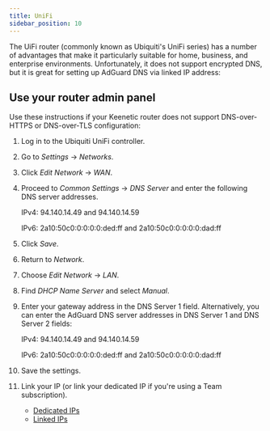 ```yaml
---
title: UniFi
sidebar_position: 10
---
```


The UiFi router (commonly known as Ubiquiti's UniFi series) has a number of advantages that make it particularly suitable for home, business, and enterprise environments. Unfortunately, it does not support encrypted DNS, but it is great for setting up AdGuard DNS via linked IP address:

## Use your router admin panel

Use these instructions if your Keenetic router does not support DNS-over-HTTPS or DNS-over-TLS configuration:

1. Log in to the Ubiquiti UniFi controller.
1. Go to *Settings* → *Networks*.
1. Click *Edit Network* → *WAN*.
1. Proceed to *Common Settings* → *DNS Server* and enter the following DNS server addresses.

    IPv4: 94.140.14.49 and 94.140.14.59

    IPv6: 2a10:50c0:0:0:0:0:ded:ff and 2a10:50c0:0:0:0:0:dad:ff

1. Click *Save*.
1. Return to *Network*.
1. Choose *Edit Network* → *LAN*.
1. Find *DHCP Name Server* and select *Manual*.
1. Enter your gateway address in the DNS Server 1 field. Alternatively, you can enter the AdGuard DNS server addresses in DNS Server 1 and DNS Server 2 fields:

    IPv4: 94.140.14.49 and 94.140.14.59

    IPv6: 2a10:50c0:0:0:0:0:ded:ff and 2a10:50c0:0:0:0:0:dad:ff

1. Save the settings.
1. Link your IP (or link your dedicated IP if you're using a Team subscription).

    - [Dedicated IPs](private-dns/connect-devices/other-options/dedicated-ip.md)
    - [Linked IPs](private-dns/connect-devices/other-options/linked-ip.md)
